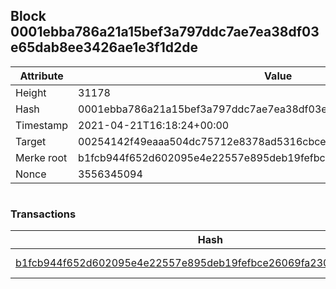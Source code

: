 ## Block 0001ebba786a21a15bef3a797ddc7ae7ea38df03e65dab8ee3426ae1e3f1d2de

Attribute | Value
--- | ---
Height | 31178
Hash | 0001ebba786a21a15bef3a797ddc7ae7ea38df03e65dab8ee3426ae1e3f1d2de
Timestamp | 2021-04-21T16:18:24+00:00
Target | 00254142f49eaaa504dc75712e8378ad5316cbcead634704b3734b6271167cc4
Merke root | b1fcb944f652d602095e4e22557e895deb19fefbce26069fa230174b12c957c1
Nonce | 3556345094

```

```

### Transactions

Hash | Amount
--- | ---
[b1fcb944f652d602095e4e22557e895deb19fefbce26069fa230174b12c957c1](b1fcb944f652d602095e4e22557e895deb19fefbce26069fa230174b12c957c1.md) | 10.00000000 SKEPTI 
